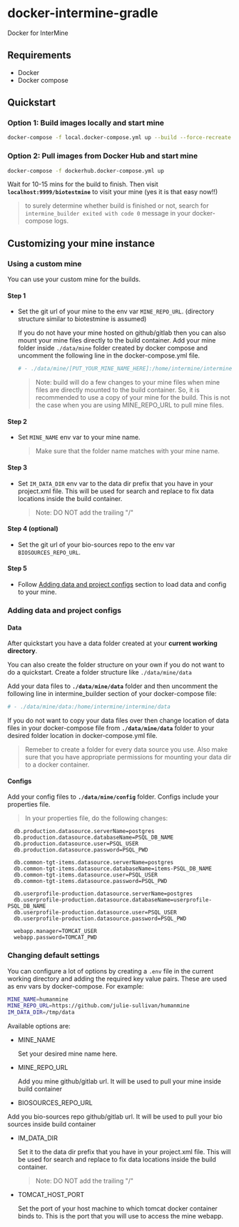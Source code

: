 # docker-intermine-gradle
Docker for InterMine

## Requirements
 - Docker
 - Docker compose

## Quickstart
### Option 1: Build images locally and start mine
```bash
docker-compose -f local.docker-compose.yml up --build --force-recreate
```

### Option 2: Pull images from Docker Hub and start mine
```bash
docker-compose -f dockerhub.docker-compose.yml up 
```

Wait for 10-15 mins for the build to finish. Then visit **`localhost:9999/biotestmine`**
to visit your mine (yes it is that easy now!!)
> to surely determine whether build is finished or not, search for `intermine_builder exited with code 0` message in your docker-compose logs.
## Customizing your mine instance

### Using a custom mine
You can use your custom mine for the builds. 

#### Step 1

- Set the git url of your mine to the env var `MINE_REPO_URL`. (directory structure similar to biotestmine is assumed)

   If you do not have your mine hosted on github/gitlab then you can also mount your   mine files directly to the build container. Add your mine folder inside `./data/mine`  folder created by docker compose and uncomment the following line in the    docker-compose.yml file. 
   ```bash
   # - ./data/mine/[PUT_YOUR_MINE_NAME_HERE]:/home/intermine/intermine/ [PUT_YOUR_MINE_NAME_HERE]

   ```
   > Note: build will do a few changes to your mine files when mine files are directly mounted to the build container. So, it is recommended to use a copy of your mine for the build. This is not the case when you are using MINE_REPO_URL to pull mine files.

#### Step 2
- Set `MINE_NAME` env var to your mine name.

   > Make sure that the folder name matches with your mine name.

#### Step 3
- Set `IM_DATA_DIR` env var to the data dir prefix that you have in your project.xml file. This will be used for search and replace to fix data locations inside the build container.

  > Note: DO NOT add the trailing "/"

#### Step 4 (optional)
- Set the git url of your bio-sources repo to the env var `BIOSOURCES_REPO_URL`.

#### Step 5
- Follow [Adding data and project configs](#adding-data-and-project-configs) section to load data and config to your mine.


### Adding data and project configs

#### Data

After quickstart you have a data folder created at your **current working directory**. 

You can also create the folder structure on your own if you do not want to do a quickstart. Create a folder structure like `./data/mine/data`  

Add your data files to **`./data/mine/data`** folder and then uncomment the following line in intermine_builder section of your docker-compose file:
```bash
# - ./data/mine/data:/home/intermine/intermine/data
```

 If you do not want to copy your data files over then change location of data files in your docker-compose file from **`./data/mine/data`** folder to your desired folder location in docker-compose.yml file.

> Remeber to create a folder for every data source you use. Also make sure that you have appropriate permissions for mounting your data dir to a docker container.

#### Configs

Add your config files to **`./data/mine/config`** folder. Configs include your properties file.

> In your properties file, do the following changes:

      db.production.datasource.serverName=postgres
      db.production.datasource.databaseName=PSQL_DB_NAME
      db.production.datasource.user=PSQL_USER
      db.production.datasource.password=PSQL_PWD
  
      db.common-tgt-items.datasource.serverName=postgres
      db.common-tgt-items.datasource.databaseName=items-PSQL_DB_NAME
      db.common-tgt-items.datasource.user=PSQL_USER
      db.common-tgt-items.datasource.password=PSQL_PWD
      
      db.userprofile-production.datasource.serverName=postgres
      db.userprofile-production.datasource.databaseName=userprofile-PSQL_DB_NAME
      db.userprofile-production.datasource.user=PSQL_USER
      db.userprofile-production.datasource.password=PSQL_PWD

      webapp.manager=TOMCAT_USER
      webapp.password=TOMCAT_PWD

### Changing default settings
You can configure a lot of options by creating a `.env` file in the current working directory and adding the required key value pairs. These are used as env vars by docker-compose. For example:
```bash
MINE_NAME=humanmine
MINE_REPO_URL=https://github.com/julie-sullivan/humanmine
IM_DATA_DIR=/tmp/data
```

Available options are:
 - MINE_NAME

   Set your desired mine name here.

 - MINE_REPO_URL
   
   Add you mine github/gitlab url. It will be used to pull your mine inside build container

 - BIOSOURCES_REPO_URL

  Add you bio-sources repo github/gitlab url. It will be used to pull your bio sources inside build container    

 - IM_DATA_DIR

   Set it to the data dir prefix that you have in your project.xml file. This will be used for search and replace to fix data locations inside the build container.

    > Note: DO NOT add the trailing "/"

 - TOMCAT_HOST_PORT
   
   Set the port of your host machine to which tomcat docker container binds to. This is the port that you will use to access the mine webapp.
